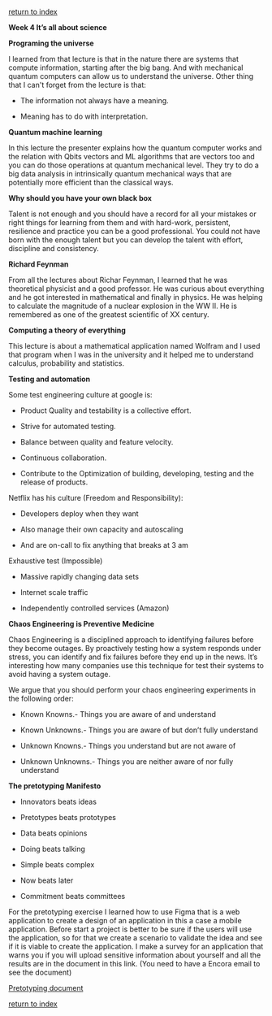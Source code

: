 [return to index](index.md)

**Week 4 It’s all about science** 

**Programing the universe**

I learned from that lecture is that in the nature there are systems that compute information, starting after the big bang. And with mechanical quantum computers can allow us to understand the universe. Other thing that I can't forget from the lecture is that:  

- The information not always have a meaning.  

- Meaning has to do with interpretation.  

 

**Quantum machine learning**

In this lecture the presenter explains how the quantum computer works and the relation with Qbits vectors and ML algorithms that are vectors too and you can do those operations at quantum mechanical level. They try to do a big data analysis in intrinsically quantum mechanical ways that are potentially more efficient than the classical ways. 

**Why should you have your own black box**

Talent is not enough and you should have a record for all your mistakes or right things for learning from them and with hard-work, persistent, resilience and practice you can be a good professional.  You could not have born with the enough talent but you can develop the talent with effort, discipline and consistency. 

 

**Richard Feynman**

From all the lectures about Richar Feynman, I learned that he was theoretical physicist and a good professor. He was curious about everything and he got interested in mathematical and finally in physics. He was helping to calculate the magnitude of a nuclear explosion in the WW II. He is remembered as one of the greatest scientific of XX century. 

**Computing a theory of everything**

This lecture is about a mathematical application named Wolfram and I used that program when I was in the university and it helped me to understand calculus, probability and statistics.  

 

**Testing and automation**

Some test engineering culture at google is: 

- Product Quality and testability is a collective effort. 

- Strive for automated testing. 

- Balance between quality and feature velocity. 

- Continuous collaboration. 

- Contribute to the Optimization of building, developing, testing and the release of products. 

Netflix has his culture (Freedom and Responsibility): 

- Developers deploy when they want 

- Also manage their own capacity and autoscaling 

- And are on-call to fix anything that breaks at 3 am 

Exhaustive test (Impossible) 

- Massive rapidly changing data sets 

- Internet scale traffic 

- Independently controlled services (Amazon)  

 

**Chaos Engineering is Preventive Medicine** 

Chaos Engineering is a disciplined approach to identifying failures before they become outages. By proactively testing how a system responds under stress, you can identify and fix failures before they end up in the news. It’s interesting how many companies use this technique for test their systems to avoid having a system outage. 

 

We argue that you should perform your chaos engineering experiments in the following order: 

- Known Knowns.- Things you are aware of and understand 

- Known Unknowns.- Things you are aware of but don’t fully understand 

- Unknown Knowns.- Things you understand but are not aware of 

- Unknown Unknowns.- Things you are neither aware of nor fully understand  

 

 

**The pretotyping Manifesto** 

- Innovators beats ideas 

- Pretotypes beats prototypes 

- Data beats opinions 

- Doing beats talking 

- Simple beats complex 

- Now beats later 

- Commitment beats committees 

 

For the pretotyping exercise I learned how to use Figma that is a web application to create a design of an application in this a case a mobile application. Before start a project is better to be sure if the users will use the application, so for that we create a scenario to validate the idea and see if it is viable to create the application. I make a survey for an application that warns you if you will upload sensitive information about yourself and all the results are in the document in this link. (You need to have a Encora email to see the document)  

[Pretotyping document](https://encoradigital-my.sharepoint.com/:w:/g/personal/miguel_romero_encora_com/EZIwb4713txGroauZACNTzcBIC2O_IIF3lVh-gja3ymVVQ?e=2AXzaY) 

[return to index](index.md)
